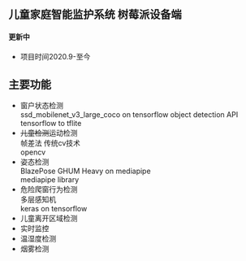 ## 儿童家庭智能监护系统 树莓派设备端

#### 更新中
* 项目时间2020.9-至今

## 主要功能
* 窗户状态检测  
ssd_mobilenet_v3_large_coco on tensorflow object detection API  
tensorflow to tflite
* ~~儿童检测~~运动检测  
帧差法 传统cv技术  
opencv
* 姿态检测  
BlazePose GHUM Heavy on mediapipe  
mediapipe library
* 危险爬窗行为检测  
多层感知机  
keras on tensorflow
* 儿童离开区域检测
* 实时监控
* 温湿度检测
* 烟雾检测
